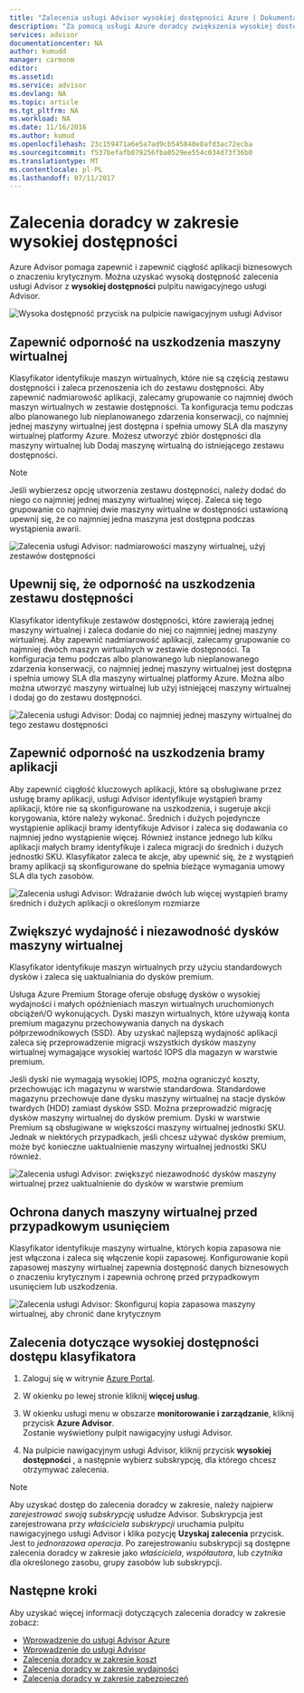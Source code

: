 ```yaml
---
title: "Zalecenia usługi Advisor wysokiej dostępności Azure | Dokumentacja firmy Microsoft"
description: "Za pomocą usługi Azure doradcy zwiększenia wysokiej dostępności Azure wdrożeń."
services: advisor
documentationcenter: NA
author: kumudd
manager: carmonm
editor: 
ms.assetid: 
ms.service: advisor
ms.devlang: NA
ms.topic: article
ms.tgt_pltfrm: NA
ms.workload: NA
ms.date: 11/16/2016
ms.author: kumud
ms.openlocfilehash: 23c159471a6e5a7ad9cb545840e8afd3ac72ecba
ms.sourcegitcommit: f537befafb079256fba0529ee554c034d73f36b0
ms.translationtype: MT
ms.contentlocale: pl-PL
ms.lasthandoff: 07/11/2017
---
```

# <a name="advisor-high-availability-recommendations"></a>Zalecenia doradcy w zakresie wysokiej dostępności

Azure Advisor pomaga zapewnić i zapewnić ciągłość aplikacji biznesowych o znaczeniu krytycznym. Można uzyskać wysoką dostępność zalecenia usługi Advisor z **wysokiej dostępności** pulpitu nawigacyjnego usługi Advisor.

![Wysoka dostępność przycisk na pulpicie nawigacyjnym usługi Advisor](./media/advisor-high-availability-recommendations/advisor-high-availability-tab.png)


## <a name="ensure-virtual-machine-fault-tolerance"></a>Zapewnić odporność na uszkodzenia maszyny wirtualnej

Klasyfikator identyfikuje maszyn wirtualnych, które nie są częścią zestawu dostępności i zaleca przenoszenia ich do zestawu dostępności. Aby zapewnić nadmiarowość aplikacji, zalecamy grupowanie co najmniej dwóch maszyn wirtualnych w zestawie dostępności. Ta konfiguracja temu podczas albo planowanego lub nieplanowanego zdarzenia konserwacji, co najmniej jednej maszyny wirtualnej jest dostępna i spełnia umowy SLA dla maszyny wirtualnej platformy Azure. Możesz utworzyć zbiór dostępności dla maszyny wirtualnej lub Dodaj maszynę wirtualną do istniejącego zestawu dostępności.

> [!NOTE]
> Jeśli wybierzesz opcję utworzenia zestawu dostępności, należy dodać do niego co najmniej jednej maszyny wirtualnej więcej. Zaleca się tego grupowanie co najmniej dwie maszyny wirtualne w dostępności ustawioną upewnij się, że co najmniej jedna maszyna jest dostępna podczas wystąpienia awarii.

![Zalecenia usługi Advisor: nadmiarowości maszyny wirtualnej, użyj zestawów dostępności](./media/advisor-high-availability-recommendations/advisor-high-availability-create-availability-set.png)

## <a name="ensure-availability-set-fault-tolerance"></a>Upewnij się, że odporność na uszkodzenia zestawu dostępności 

Klasyfikator identyfikuje zestawów dostępności, które zawierają jednej maszyny wirtualnej i zaleca dodanie do niej co najmniej jednej maszyny wirtualnej. Aby zapewnić nadmiarowość aplikacji, zalecamy grupowanie co najmniej dwóch maszyn wirtualnych w zestawie dostępności. Ta konfiguracja temu podczas albo planowanego lub nieplanowanego zdarzenia konserwacji, co najmniej jednej maszyny wirtualnej jest dostępna i spełnia umowy SLA dla maszyny wirtualnej platformy Azure. Można albo można utworzyć maszyny wirtualnej lub użyj istniejącej maszyny wirtualnej i dodaj go do zestawu dostępności.  

![Zalecenia usługi Advisor: Dodaj co najmniej jednej maszyny wirtualnej do tego zestawu dostępności](./media/advisor-high-availability-recommendations/advisor-high-availability-add-vm-to-availability-set.png)


## <a name="ensure-application-gateway-fault-tolerance"></a>Zapewnić odporność na uszkodzenia bramy aplikacji
Aby zapewnić ciągłość kluczowych aplikacji, które są obsługiwane przez usługę bramy aplikacji, usługi Advisor identyfikuje wystąpień bramy aplikacji, które nie są skonfigurowane na uszkodzenia, i sugeruje akcji korygowania, które należy wykonać. Średnich i dużych pojedyncze wystąpienie aplikacji bramy identyfikuje Advisor i zaleca się dodawania co najmniej jedno wystąpienie więcej. Również instance jednego lub kilku aplikacji małych bramy identyfikuje i zaleca migracji do średnich i dużych jednostki SKU. Klasyfikator zaleca te akcje, aby upewnić się, że z wystąpień bramy aplikacji są skonfigurowane do spełnia bieżące wymagania umowy SLA dla tych zasobów.

![Zalecenia usługi Advisor: Wdrażanie dwóch lub więcej wystąpień bramy średnich i dużych aplikacji o określonym rozmiarze](./media/advisor-high-availability-recommendations/advisor-high-availability-application-gateway.png)

## <a name="improve-the-performance-and-reliability-of-virtual-machine-disks"></a>Zwiększyć wydajność i niezawodność dysków maszyny wirtualnej

Klasyfikator identyfikuje maszyn wirtualnych przy użyciu standardowych dysków i zaleca się uaktualniania do dysków premium.
 
Usługa Azure Premium Storage oferuje obsługę dysków o wysokiej wydajności i małych opóźnieniach maszyn wirtualnych uruchomionych obciążeń/O wykonujących. Dyski maszyn wirtualnych, które używają konta premium magazynu przechowywania danych na dyskach półprzewodnikowych (SSD). Aby uzyskać najlepszą wydajność aplikacji zaleca się przeprowadzenie migracji wszystkich dysków maszyny wirtualnej wymagające wysokiej wartość IOPS dla magazyn w warstwie premium. 

Jeśli dyski nie wymagają wysokiej IOPS, można ograniczyć koszty, przechowując ich magazynu w warstwie standardowa. Standardowe magazynu przechowuje dane dysku maszyny wirtualnej na stacje dysków twardych (HDD) zamiast dysków SSD. Można przeprowadzić migrację dysków maszyny wirtualnej do dysków premium. Dyski w warstwie Premium są obsługiwane w większości maszyny wirtualnej jednostki SKU. Jednak w niektórych przypadkach, jeśli chcesz używać dysków premium, może być konieczne uaktualnienie maszyny wirtualnej jednostki SKU również.

![Zalecenia usługi Advisor: zwiększyć niezawodność dysków maszyny wirtualnej przez uaktualnienie do dysków w warstwie premium](./media/advisor-high-availability-recommendations/advisor-high-availability-upgrade-to-premium-disks.png)

## <a name="protect-your-virtual-machine-data-from-accidental-deletion"></a>Ochrona danych maszyny wirtualnej przed przypadkowym usunięciem
Klasyfikator identyfikuje maszyny wirtualne, których kopia zapasowa nie jest włączona i zaleca się włączenie kopii zapasowej. Konfigurowanie kopii zapasowej maszyny wirtualnej zapewnia dostępność danych biznesowych o znaczeniu krytycznym i zapewnia ochronę przed przypadkowym usunięciem lub uszkodzenia.

![Zalecenia usługi Advisor: Skonfiguruj kopia zapasowa maszyny wirtualnej, aby chronić dane krytycznym](./media/advisor-high-availability-recommendations/advisor-high-availability-virtual-machine-backup.png)

## <a name="access-high-availability-recommendations-in-advisor"></a>Zalecenia dotyczące wysokiej dostępności dostępu klasyfikatora

1. Zaloguj się w witrynie [Azure Portal](https://portal.azure.com).

2. W okienku po lewej stronie kliknij **więcej usług**.

3. W okienku usługi menu w obszarze **monitorowanie i zarządzanie**, kliknij przycisk **Azure Advisor**.  
 Zostanie wyświetlony pulpit nawigacyjny usługi Advisor.

4. Na pulpicie nawigacyjnym usługi Advisor, kliknij przycisk **wysokiej dostępności** , a następnie wybierz subskrypcję, dla którego chcesz otrzymywać zalecenia.

> [!NOTE]
> Aby uzyskać dostęp do zalecenia doradcy w zakresie, należy najpierw *zarejestrować swoją subskrypcję* usłudze Advisor. Subskrypcja jest zarejestrowana przy *właściciela subskrypcji* uruchamia pulpitu nawigacyjnego usługi Advisor i klika pozycję **Uzyskaj zalecenia** przycisk. Jest to *jednorazowa operacja*. Po zarejestrowaniu subskrypcji są dostępne zalecenia doradcy w zakresie jako *właściciela*, *współautora*, lub *czytnika* dla określonego zasobu, grupy zasobów lub subskrypcji.

## <a name="next-steps"></a>Następne kroki

Aby uzyskać więcej informacji dotyczących zalecenia doradcy w zakresie zobacz:
* [Wprowadzenie do usługi Advisor Azure](advisor-overview.md)
* [Wprowadzenie do usługi Advisor](advisor-get-started.md)
* [Zalecenia doradcy w zakresie koszt](advisor-performance-recommendations.md)
* [Zalecenia doradcy w zakresie wydajności](advisor-performance-recommendations.md)
* [Zalecenia doradcy w zakresie zabezpieczeń](advisor-security-recommendations.md)

